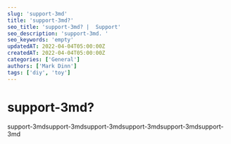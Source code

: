 ```yaml
---
slug: 'support-3md'
title: 'support-3md?'
seo_title: 'support-3md? |  Support'
seo_description: 'support-3md. '
seo_keywords: 'empty'
updatedAT: 2022-04-04T05:00:00Z
createdAT: 2022-04-04T05:00:00Z
categories: ['General']
authors: ['Mark Dinn']
tags: ['diy', 'toy']
---
```


# support-3md?

support-3mdsupport-3mdsupport-3mdsupport-3mdsupport-3mdsupport-3md
